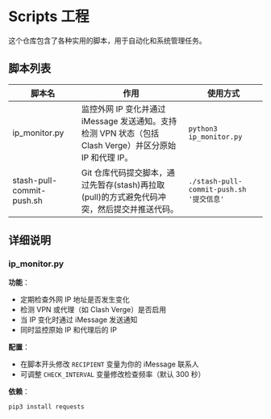 # Scripts 工程

这个仓库包含了各种实用的脚本，用于自动化和系统管理任务。

## 脚本列表

| 脚本名 | 作用 | 使用方式 |
|--------|------|----------|
| ip_monitor.py | 监控外网 IP 变化并通过 iMessage 发送通知。支持检测 VPN 状态（包括 Clash Verge）并区分原始 IP 和代理 IP。 | `python3 ip_monitor.py` |
| stash-pull-commit-push.sh | Git 仓库代码提交脚本，通过先暂存(stash)再拉取(pull)的方式避免代码冲突，然后提交并推送代码。 | `./stash-pull-commit-push.sh '提交信息'` |

## 详细说明

### ip_monitor.py

**功能**：
- 定期检查外网 IP 地址是否发生变化
- 检测 VPN 或代理（如 Clash Verge）是否启用
- 当 IP 变化时通过 iMessage 发送通知
- 同时监控原始 IP 和代理后的 IP

**配置**：
- 在脚本开头修改 `RECIPIENT` 变量为你的 iMessage 联系人
- 可调整 `CHECK_INTERVAL` 变量修改检查频率（默认 300 秒）

**依赖**：
```bash
pip3 install requests
```
